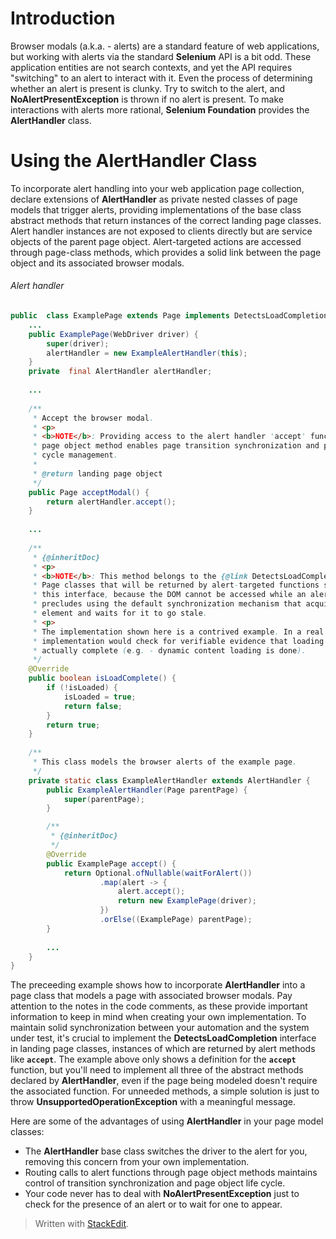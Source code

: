 
# Introduction

Browser modals (a.k.a. - alerts) are a standard feature of web applications, but working with alerts via the standard **Selenium** API is a bit odd. These application entities are not search contexts, and yet the API requires "switching" to an alert to interact with it. Even the process of determining whether an alert is present is clunky. Try to switch to the alert, and **NoAlertPresentException** is thrown if no alert is present. To make interactions with alerts more rational, **Selenium Foundation** provides the **AlertHandler** class.

# Using the AlertHandler Class

To incorporate alert handling into your web application page collection, declare extensions of **AlertHandler** as private nested classes of page models that trigger alerts, providing implementations of the base class abstract methods that return instances of the correct landing page classes. Alert handler instances are not exposed to clients directly but are service objects of the parent page object. Alert-targeted actions are accessed through page-class methods, which provides a solid link between the page object and its associated browser modals.

###### Alert handler
```java
public  class ExamplePage extends Page implements DetectsLoadCompletion {
    ...
    public ExamplePage(WebDriver driver) {
        super(driver);
        alertHandler = new ExampleAlertHandler(this);
    }
    private  final AlertHandler alertHandler;
    
    ...
    
    /**
     * Accept the browser modal.
     * <p>
     * <b>NOTE</b>: Providing access to the alert handler 'accept' function through this
     * page object method enables page transition synchronization and page object life
     * cycle management.
     * 
     * @return landing page object
     */
    public Page acceptModal() {
        return alertHandler.accept();
    }
    
    ...
    
    /**
     * {@inheritDoc}
     * <p>
     * <b>NOTE</b>: This method belongs to the {@link DetectsLoadCompletion} interface.
     * Page classes that will be returned by alert-targeted functions should implement
     * this interface, because the DOM cannot be accessed while an alert is shown. This
     * precludes using the default synchronization mechanism that acquires a reference
     * element and waits for it to go stale.
     * <p>
     * The implementation shown here is a contrived example. In a real page class, the
     * implementation would check for verifiable evidence that loading of the page was
     * actually complete (e.g. - dynamic content loading is done).
     */
    @Override
    public boolean isLoadComplete() {
        if (!isLoaded) {
            isLoaded = true;
            return false;
        }
        return true;
    }
    
    /**
     * This class models the browser alerts of the example page.
     */
    private static class ExampleAlertHandler extends AlertHandler {
        public ExampleAlertHandler(Page parentPage) {
            super(parentPage);
        }

        /**
         * {@inheritDoc}
         */
        @Override
        public ExamplePage accept() {
            return Optional.ofNullable(waitForAlert())
                    .map(alert -> {
                        alert.accept();
                        return new ExamplePage(driver);
                    })
                    .orElse((ExamplePage) parentPage);
        }
        
        ...
    }
}
```

The preceeding example shows how to incorporate **AlertHandler** into a page class that models a page with associated browser modals. Pay attention to the notes in the code comments, as these provide important information to keep in mind when creating your own implementation. To maintain solid synchronization between your automation and the system under test, it's crucial to implement the **DetectsLoadCompletion** interface in landing page classes, instances of which are returned by alert methods like **`accept`**. The example above only shows a definition for the **`accept`** function, but you'll need to implement all three of the abstract methods declared by **AlertHandler**, even if the page being modeled doesn't require the associated function. For unneeded methods, a simple solution is just to throw **UnsupportedOperationException** with a meaningful message. 

Here are some of the advantages of using **AlertHandler** in your page model classes:
* The **AlertHandler** base class switches the driver to the alert for you, removing this concern from your own implementation.
* Routing calls to alert functions through page object methods maintains control of transition synchronization and page object life cycle.
* Your code never has to deal with **NoAlertPresentException** just to check for the presence of an alert or to wait for one to appear.



> Written with [StackEdit](https://stackedit.io/).
